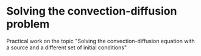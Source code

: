 # Solving the convection-diffusion problem
Practical work on the topic "Solving the convection-diffusion equation with a source and a different set of initial conditions"
